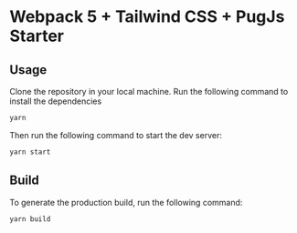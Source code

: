 # Webpack 5 + Tailwind CSS + PugJs Starter

## Usage

Clone the repository in your local machine.
Run the following command to install the dependencies

```bash
yarn
```

Then run the following command to start the dev server:

```bash
yarn start
```

## Build

To generate the production build, run the following command:

```bash
yarn build
```
